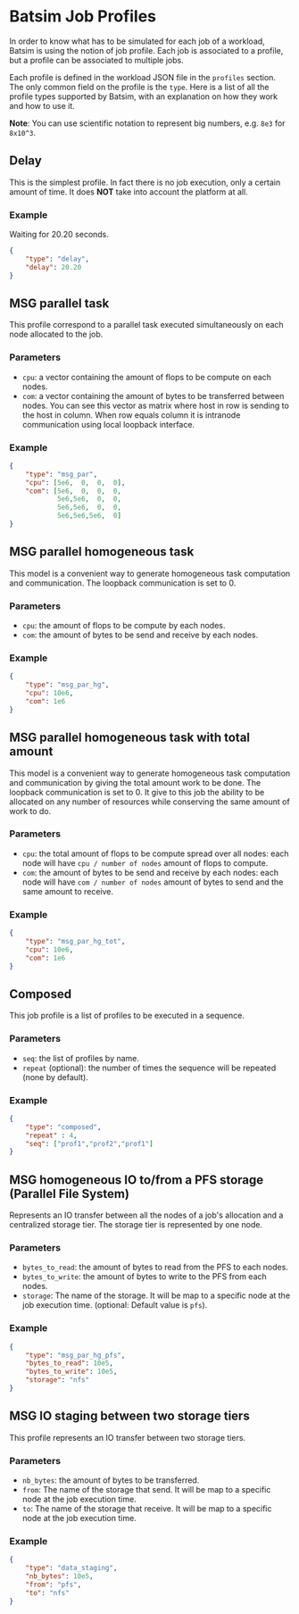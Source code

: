 # Batsim Job Profiles

In order to know what has to be simulated for each job of a workload, Batsim is
using the notion of job profile. Each job is associated to a profile, but a
profile can be associated to multiple jobs.

Each profile is defined in the workload JSON file in the ``profiles`` section.
The only common field on the profile is the ``type``. Here is a list of all the
profile types supported by Batsim, with an explanation on how they work and how
to use it.

**Note**: You can use scientific notation to represent big numbers, e.g.
``8e3`` for ``8x10^3``.

## Delay

This is the simplest profile. In fact there is no job execution, only a certain
amount of time. It does **NOT** take into account the platform at all.

### Example

Waiting for 20.20 seconds.

```json
{
    "type": "delay",
    "delay": 20.20
}
```

## MSG parallel task

This profile correspond to a parallel task executed simultaneously on each node
allocated to the job.

### Parameters

- ``cpu``: a vector containing the amount of flops to be compute on
  each nodes.
- ``com``: a vector containing the amount of bytes to be transferred between
  nodes. You can see this vector as matrix where host in row is sending to the
  host in column. When row equals column it is intranode communication using
  local loopback interface.

### Example

```json
{
    "type": "msg_par",
    "cpu": [5e6,  0,  0,  0],
    "com": [5e6,  0,  0,  0,
            5e6,5e6,  0,  0,
            5e6,5e6,  0,  0,
            5e6,5e6,5e6,  0]
}
```

## MSG parallel homogeneous task

This model is a convenient way to generate homogeneous task computation and
communication. The loopback communication is set to 0.

### Parameters
- ``cpu``: the amount of flops to be compute by each nodes.
- ``com``: the amount of bytes to be send and receive by each nodes.

### Example

```json
{
    "type": "msg_par_hg",
    "cpu": 10e6,
    "com": 1e6
}
```

## MSG parallel homogeneous task with total amount

This model is a convenient way to generate homogeneous task computation and
communication by giving the total amount work to be done. The loopback
communication is set to 0. It give to this job the ability to be allocated on
any number of resources while conserving the same amount of work to do.

### Parameters
- ``cpu``: the total amount of flops to be compute spread over all nodes: each
  node will have ``cpu / number of nodes`` amount of flops to compute.
- ``com``: the amount of bytes to be send and receive by each nodes: each
  node will have ``com / number of nodes`` amount of bytes to send and the same
  amount to receive.

### Example

```json
{
    "type": "msg_par_hg_tot",
    "cpu": 10e6,
    "com": 1e6
}
```


## Composed

This job profile is a list of profiles to be executed in a sequence.

### Parameters
- ``seq``: the list of profiles by name.
- ``repeat`` (optional): the number of times the sequence will be repeated (none by default).


### Example

```json
{
    "type": "composed",
    "repeat" : 4,
    "seq": ["prof1","prof2","prof1"]
}
```


## MSG homogeneous IO to/from a PFS storage (Parallel File System)

Represents an IO transfer between all the nodes of a job's allocation and a
centralized storage tier. The storage tier is represented by one node.

### Parameters
- ``bytes_to_read``: the amount of bytes to read from the PFS to each nodes.
- ``bytes_to_write``: the amount of bytes to write to the PFS from each nodes.
- ``storage``: The name of the storage. It will be map to a specific node at the job
  execution time. (optional: Default value is ``pfs``).

### Example

```json
{
    "type": "msg_par_hg_pfs",
    "bytes_to_read": 10e5,
    "bytes_to_write": 10e5,
    "storage": "nfs"
}
```

## MSG IO staging between two storage tiers

This profile represents an IO transfer between two storage tiers.

### Parameters
- ``nb_bytes``: the amount of bytes to be transferred.
- ``from``: The name of the storage that send. It will be map to a specific node at the job execution time.
- ``to``: The name of the storage that receive. It will be map to a specific node at the job execution time.

### Example

```json
{
    "type": "data_staging",
    "nb_bytes": 10e5,
    "from": "pfs",
    "to": "nfs"
}
```


